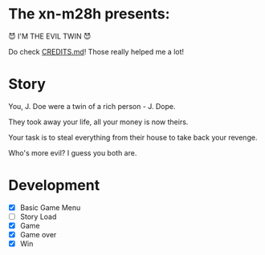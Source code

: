 # The xn-m28h presents:
😈 I'M THE EVIL TWIN 😈

Do check [CREDITS.md](CREDITS.md)! Those really helped me a lot!

# Story
You, J. Doe were a twin of a rich person - J. Dope.

They took away your life, all your money is now theirs.

Your task is to steal everything from their house to take back your revenge.

Who's more evil? I guess you both are.

# Development
- [x] Basic Game Menu
- [ ] Story Load
- [x] Game
- [x] Game over
- [x] Win
